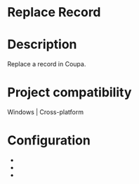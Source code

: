 ﻿# Replace Record

# Description

Replace a record in Coupa.

# Project compatibility

Windows | Cross-platform

# Configuration

* 
* 









*

